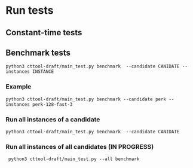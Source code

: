 
# Run tests


## Constant-time tests

## Benchmark tests

```shell
python3 cttool-draft/main_test.py benchmark  --candidate CANIDATE --instances INSTANCE
```

### Example

```shell
python3 cttool-draft/main_test.py benchmark --candidate perk --instances perk-128-fast-3
```

### Run all instances of a candidate

```shell
python3 cttool-draft/main_test.py benchmark  --candidate CANIDATE
```


### Run all instances of all candidates (IN PROGRESS)


```shell
 python3 cttool-draft/main_test.py --all benchmark
```